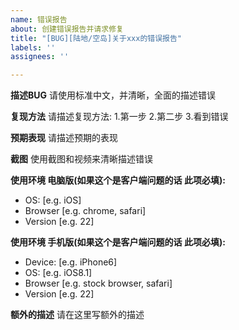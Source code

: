 ```yaml
---
name: 错误报告
about: 创建错误报告并请求修复
title: "[BUG][陆地/空岛]关于xxx的错误报告"
labels: ''
assignees: ''

---
```


**描述BUG**
请使用标准中文，并清晰，全面的描述错误

**复现方法**
请描述复现方法:
1.第一步
2.第二步
3.看到错误

**预期表现**
请描述预期的表现

**截图**
使用截图和视频来清晰描述错误

**使用环境 电脑版(如果这个是客户端问题的话 此项必填):**
 - OS: [e.g. iOS]
 - Browser [e.g. chrome, safari]
 - Version [e.g. 22]

**使用环境 手机版(如果这个是客户端问题的话 此项必填):**
 - Device: [e.g. iPhone6]
 - OS: [e.g. iOS8.1]
 - Browser [e.g. stock browser, safari]
 - Version [e.g. 22]

**额外的描述**
请在这里写额外的描述
